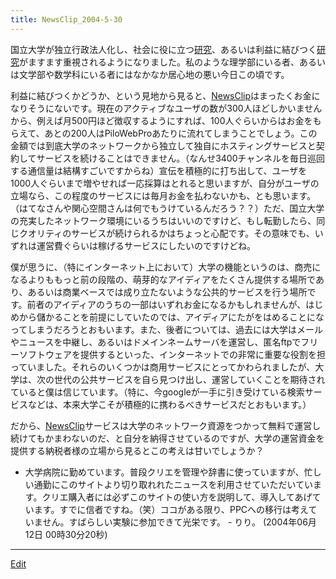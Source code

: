 ```yaml
---
title: NewsClip_2004-5-30
---
```

国立大学が独立行政法人化し、社会に役に立つ[研究](/研究)、あるいは利益に結びつく[研究](/研究)がますます重視されるようになりました。私のような理学部にいる者、あるいは文学部や数学科にいる者にはなかなか居心地の悪い今日この頃です。



利益に結びつくかどうか、という見地から見ると、[NewsClip](/NewsClip)はまったくお金になりそうにないです。現在のアクティブなユーザの数が300人ほどしかいませんから、例えば月500円ほど徴収するようにすれば、100人ぐらいからはお金をもらえて、あとの200人はPiloWebProあたりに流れてしまうことでしょう。この金額では到底大学のネットワークから独立して独自にホスティングサービスと契約してサービスを続けることはできません。（なんせ3400チャンネルを毎日巡回する通信量は結構すごいですからね）宣伝を積極的に打ち出して、ユーザを1000人ぐらいまで増やせれば一応採算はとれると思いますが、自分がユーザの立場なら、この程度のサービスには毎月お金を払わないかも、とも思います。（はてなさんや関心空間さんは何でもうけているんだろう？？）ただ、国立大学の充実したネットワーク環境にいるうちはいいのですけど、もし転勤したら、同じクオリティのサービスが続けられるかはちょっと心配です。その意味でも、いずれは運営費ぐらいは稼げるサービスにしたいのですけどね。



僕が思うに、（特にインターネット上において）大学の機能というのは、商売になるよりももっと前の段階の、萌芽的なアイディアをたくさん提供する場所であり、あるいは商業ベースでは成り立たないような公共的サービスを行う場所です。前者のアイディアのうちの一部はいずれお金になるかもしれませんが、はじめから儲かることを前提にしていたのでは、アイディアにたがをはめることになってしまうだろうとおもいます。また、後者については、過去には大学はメールやニュースを中継し、あるいはドメインネームサーバを運営し、匿名ftpでフリーソフトウェアを提供するといった、インターネットでの非常に重要な役割を担っていました。それらのいくつかは商用サービスにとってかわられましたが、大学は、次の世代の公共サービスを自ら見つけ出し、運営していくことを期待されていると僕は信じています。（特に、今googleが一手に引き受けている検索サービスなどは、本来大学こそが積極的に携わるべきサービスだとおもいます。）



だから、[NewsClip](/NewsClip)サービスは大学のネットワーク資源をつかって無料で運営し続けてもかまわないのだ、と自分を納得させているのですが、大学の運営資金を提供する納税者様の立場から見るとこの考えは甘いでしょうか？

* 大学病院に勤めています。普段クリエを管理や辞書に使っていますが、忙しい通勤にこのサイトより切り取れれたニュースを利用させていただいています。クリエ購入者には必ずこのサイトの使い方を説明して、導入してあげています。すでに信者ですね。（笑）ココがある限り、PPCへの移行は考えていません。すばらしい実験に参加できて光栄です。 - りり。 (2004年06月12日 00時30分20秒)
<!--  -->


----
[Edit](https://github.com/vitroid/vitroid.github.io/edit/master/MD/NewsClip_2004-5-30.md)
